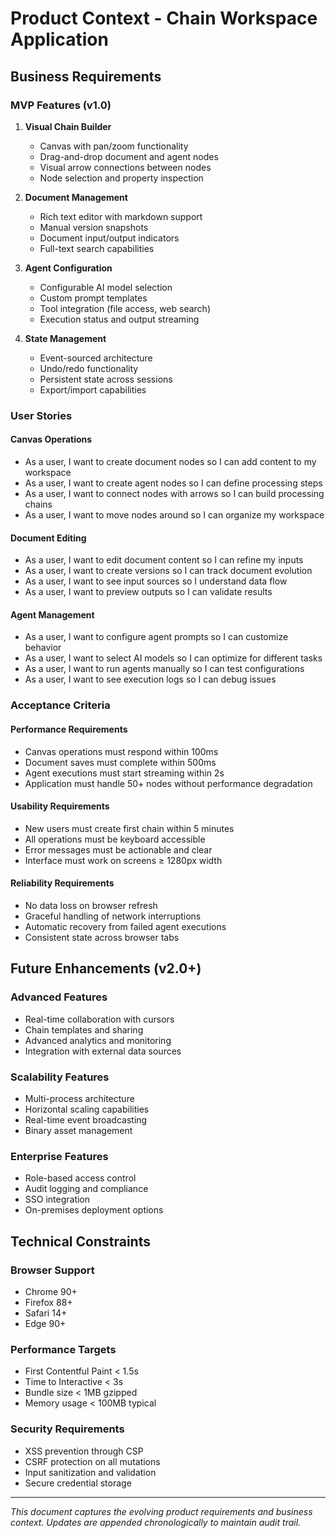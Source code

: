 # Product Context - Chain Workspace Application

## Business Requirements

### MVP Features (v1.0)
1. **Visual Chain Builder**
   - Canvas with pan/zoom functionality
   - Drag-and-drop document and agent nodes
   - Visual arrow connections between nodes
   - Node selection and property inspection

2. **Document Management**
   - Rich text editor with markdown support
   - Manual version snapshots
   - Document input/output indicators
   - Full-text search capabilities

3. **Agent Configuration**
   - Configurable AI model selection
   - Custom prompt templates
   - Tool integration (file access, web search)
   - Execution status and output streaming

4. **State Management**
   - Event-sourced architecture
   - Undo/redo functionality
   - Persistent state across sessions
   - Export/import capabilities

### User Stories

#### Canvas Operations
- As a user, I want to create document nodes so I can add content to my workspace
- As a user, I want to create agent nodes so I can define processing steps
- As a user, I want to connect nodes with arrows so I can build processing chains
- As a user, I want to move nodes around so I can organize my workspace

#### Document Editing
- As a user, I want to edit document content so I can refine my inputs
- As a user, I want to create versions so I can track document evolution
- As a user, I want to see input sources so I understand data flow
- As a user, I want to preview outputs so I can validate results

#### Agent Management
- As a user, I want to configure agent prompts so I can customize behavior
- As a user, I want to select AI models so I can optimize for different tasks
- As a user, I want to run agents manually so I can test configurations
- As a user, I want to see execution logs so I can debug issues

### Acceptance Criteria

#### Performance Requirements
- Canvas operations must respond within 100ms
- Document saves must complete within 500ms
- Agent executions must start streaming within 2s
- Application must handle 50+ nodes without performance degradation

#### Usability Requirements
- New users must create first chain within 5 minutes
- All operations must be keyboard accessible
- Error messages must be actionable and clear
- Interface must work on screens ≥ 1280px width

#### Reliability Requirements
- No data loss on browser refresh
- Graceful handling of network interruptions
- Automatic recovery from failed agent executions
- Consistent state across browser tabs

## Future Enhancements (v2.0+)

### Advanced Features
- Real-time collaboration with cursors
- Chain templates and sharing
- Advanced analytics and monitoring
- Integration with external data sources

### Scalability Features
- Multi-process architecture
- Horizontal scaling capabilities
- Real-time event broadcasting
- Binary asset management

### Enterprise Features
- Role-based access control
- Audit logging and compliance
- SSO integration
- On-premises deployment options

## Technical Constraints

### Browser Support
- Chrome 90+
- Firefox 88+
- Safari 14+
- Edge 90+

### Performance Targets
- First Contentful Paint < 1.5s
- Time to Interactive < 3s
- Bundle size < 1MB gzipped
- Memory usage < 100MB typical

### Security Requirements
- XSS prevention through CSP
- CSRF protection on all mutations
- Input sanitization and validation
- Secure credential storage

---

*This document captures the evolving product requirements and business context. Updates are appended chronologically to maintain audit trail.*